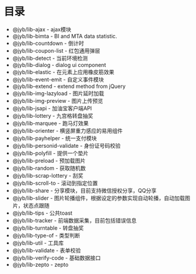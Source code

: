 # 目录
- @jyb/lib-ajax - ajax模块
- @jyb/lib-bimta - BI and MTA data statistic.
- @jyb/lib-countdown - 倒计时
- @jyb/lib-coupon-list - 红包通用弹层
- @jyb/lib-detect - 当前环境检测
- @jyb/lib-dialog - dialog ui component
- @jyb/lib-elastic - 在元素上应用橡皮筋效果
- @jyb/lib-event-emit - 自定义事件模块
- @jyb/lib-extend - extend method from jQuery
- @jyb/lib-img-lazyload - 图片延时加载
- @jyb/lib-img-preview - 图片上传预览
- @jyb/lib-jsapi - 加油宝客户端API
- @jyb/lib-lottery - 九宫格转盘抽奖
- @jyb/lib-marquee - 跑马灯效果
- @jyb/lib-orienter - 横竖屏重力感应的易用组件
- @jyb/lib-payhelper - 统一支付模块
- @jyb/lib-personid-validate - 身份证号码校验
- @jyb/lib-polyfill - 提供一个垫片
- @jyb/lib-preload - 预加载图片
- @jyb/lib-random - 获取随机数
- @jyb/lib-scrap-lottery - 刮奖
- @jyb/lib-scroll-to - 滚动到指定位置
- @jyb/lib-share - 分享模块，目前支持微信授权分享，QQ分享
- @jyb/lib-slider - 图片轮播组件，根据设定的参数实现自动轮播，自动加载图片，状态点跟随
- @jyb/lib-tips - 公共toast
- @jyb/lib-tracker - 前端数据采集，目前包括错误信息
- @jyb/lib-turntable - 转盘抽奖
- @jyb/lib-type-of - 类型判断
- @jyb/lib-util - 工具库
- @jyb/lib-validate - 表单校验
- @jyb/lib-verify-code - 基础数据接口
- @jyb/lib-zepto - zepto